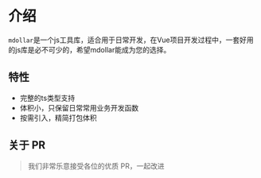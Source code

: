 <script setup>
</script>
# 介绍

`mdollar`是一个js工具库，适合用于日常开发，在Vue项目开发过程中，一套好用的js库是必不可少的，希望mdollar能成为您的选择。

## 特性

- 完整的ts类型支持
- 体积小，只保留日常常用业务开发函数
- 按需引入，精简打包体积


## 关于 PR

> 我们非常乐意接受各位的优质 PR，一起改进